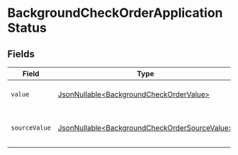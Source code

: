 # BackgroundCheckOrderApplicationStatus


## Fields

| Field                                                                                                        | Type                                                                                                         | Required                                                                                                     | Description                                                                                                  | Example                                                                                                      |
| ------------------------------------------------------------------------------------------------------------ | ------------------------------------------------------------------------------------------------------------ | ------------------------------------------------------------------------------------------------------------ | ------------------------------------------------------------------------------------------------------------ | ------------------------------------------------------------------------------------------------------------ |
| `value`                                                                                                      | [JsonNullable\<BackgroundCheckOrderValue>](../../models/components/BackgroundCheckOrderValue.md)             | :heavy_minus_sign:                                                                                           | The status of the application.                                                                               | hired                                                                                                        |
| `sourceValue`                                                                                                | [JsonNullable\<BackgroundCheckOrderSourceValue>](../../models/components/BackgroundCheckOrderSourceValue.md) | :heavy_minus_sign:                                                                                           | The source value of the application status.                                                                  | Hired                                                                                                        |